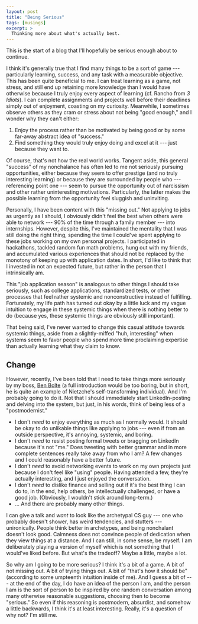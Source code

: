 ```yaml
--- 
layout: post
title: "Being Serious"
tags: [musings]
excerpt: >
  Thinking more about what's actually best.
--- 
```


This is the start of a blog that I'll hopefully be serious enough about to continue.

I think it's generally true that I find many things to be a sort of game --- particularly learning, success, and any task with a measurable objective. This has been quite beneficial to me. I can treat learning as a game, not stress, and still end up retaining more knowledge than I would have otherwise because I truly enjoy every aspect of learning (cf. Rancho from *3 Idiots*). I can complete assignments and projects well before their deadlines simply out of enjoyment, coasting on my curiosity. Meanwhile, I sometimes observe others as they cram or stress about not being "good enough," and I wonder why they can't either:
1. Enjoy the process rather than be motivated by being good or by some far-away abstract idea of "success."
2. Find something they would truly enjoy doing and excel at it --- just because they want to.

Of course, that's not how the real world works. Tangent aside, this general "success" of my nonchalance has often led to me not seriously pursuing opportunities, either because they seem to offer prestige (and no truly interesting learning) or because they are surrounded by people who --- referencing point one --- seem to pursue the opportunity out of narcissism and other rather uninteresting motivations. Particularly, the latter makes the possible learning from the opportunity feel sluggish and uninviting.

Personally, I have been content with this "missing out." Not applying to jobs as urgently as I should, I obviously didn't feel the best when others were able to network --- 90% of the time through a family member --- into internships. However, despite this, I've maintained the mentality that I was still doing the right thing, spending the time I could've spent applying to these jobs working on my own personal projects. I participated in hackathons, tackled random fun math problems, hung out with my friends, and accumulated various experiences that should not be replaced by the monotony of keeping up with application dates. In short, I'd like to think that I invested in not an expected future, but rather in the person that I intrinsically am.

This "job application season" is analogous to other things I should take seriously, such as college applications, standardized tests, or other processes that feel rather systemic and nonconstructive instead of fulfilling. Fortunately, my life path has turned out okay by a little luck and my vague intuition to engage in these systemic things when there is nothing better to do (because yes, these systemic things are obviously still important).

That being said, I've never wanted to change this casual attitude towards systemic things, aside from a slightly-miffed "huh, interesting" when systems seem to favor people who spend more time proclaiming expertise than actually learning what they claim to know.

## Change

However, recently, I've been told that I need to take things more seriously by my boss, [Ben Bolte](https://github.com/codekansas) (a full introduction would be too boring, but in short, he is quite an example of Nietzche's self-transforming individual). And I'm probably going to do it. Not that I should immediately start LinkedIn-posting and delving into the system, but just, in his words, think of being less of a "postmodernist." 
- I don't *need* to enjoy everything as much as I normally would. It should be okay to do unlikable things like applying to jobs --- even if from an outside perspective, it's annoying, systemic, and boring.
- I don't *need* to resist posting formal tweets or bragging on LinkedIn because it's not "me." Does tweeting with better grammar and in more complete sentences really take away from who I am? A few changes and I could reasonably have a better future.
- I don't *need* to avoid networking events to work on my own projects just because I don't feel like "using" people. Having attended a few, they're actually interesting, and I just enjoyed the conversation.
- I don't *need* to dislike finance and selling out if it's the best thing I can do to, in the end, help others, be intellectually challenged, or have a good job. (Obviously, I wouldn't stick around long-term.)
- ... And there are probably many other things.

I can give a talk and *want* to look like the archetypal CS guy --- one who probably doesn't shower, has weird tendencies, and stutters --- unironically. People think better in archetypes, and being nonchalant doesn't look good. Calmness does not convince people of dedication when they view things at a distance. And I can still, in some sense, be myself. I am deliberately playing a version of myself which is not something that I would've liked before. But what's the tradeoff? Maybe a little, maybe a lot.

So why am I going to be more serious? I think it's a bit of a game. A bit of not missing out. A bit of trying things out. A bit of "that's how it should be" (according to some umpteenth intuition inside of me). And I guess a bit of --- at the end of the day, I do have an idea of the person I am, and the person I am is the sort of person to be inspired by one random conversation among many otherwise reasonable suggestions, choosing then to become "serious." So even if this reasoning is postmodern, absurdist, and somehow a little backwards, I think it's at least interesting. Really, it's a question of why not? I'm still me.
